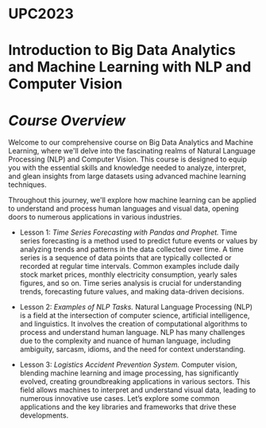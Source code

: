 # UPC2023

# **Introduction to Big Data Analytics and Machine Learning with NLP and Computer Vision**
# *Course Overview*
Welcome to our comprehensive course on Big Data Analytics and Machine Learning, where we'll delve into the fascinating realms of Natural Language Processing (NLP) and Computer Vision. This course is designed to equip you with the essential skills and knowledge needed to analyze, interpret, and glean insights from large datasets using advanced machine learning techniques.

Throughout this journey, we'll explore how machine learning can be applied to understand and process human languages and visual data, opening doors to numerous applications in various industries.


* Lesson 1: *Time Series Forecasting with Pandas and Prophet.*
Time series forecasting is a method used to predict future events or values by analyzing trends and patterns in the data collected over time. A time series is a sequence of data points that are typically collected or recorded at regular time intervals. Common examples include daily stock market prices, monthly electricity consumption, yearly sales figures, and so on. Time series analysis is crucial for understanding trends, forecasting future values, and making data-driven decisions.

* Lesson 2: *Examples of NLP Tasks.*
Natural Language Processing (NLP) is a field at the intersection of computer science, artificial intelligence, and linguistics. It involves the creation of computational algorithms to process and understand human language. NLP has many challenges due to the complexity and nuance of human language, including ambiguity, sarcasm, idioms, and the need for context understanding.

* Lesson 3: *Logistics Accident Prevention System.*
Computer vision, blending machine learning and image processing, has significantly evolved, creating groundbreaking applications in various sectors. This field allows machines to interpret and understand visual data, leading to numerous innovative use cases. Let’s explore some common applications and the key libraries and frameworks that drive these developments.
